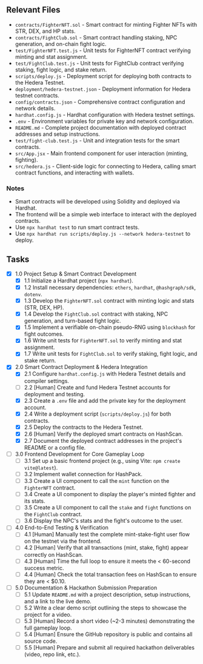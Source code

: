 ## Relevant Files

- `contracts/FighterNFT.sol` - Smart contract for minting Fighter NFTs with STR, DEX, and HP stats.
- `contracts/FightClub.sol` - Smart contract handling staking, NPC generation, and on-chain fight logic.
- `test/FighterNFT.test.js` - Unit tests for FighterNFT contract verifying minting and stat assignment.
- `test/FightClub.test.js` - Unit tests for FightClub contract verifying staking, fight logic, and stake return.
- `scripts/deploy.js` - Deployment script for deploying both contracts to the Hedera Testnet.
- `deployment/hedera-testnet.json` - Deployment information for Hedera testnet contracts.
- `config/contracts.json` - Comprehensive contract configuration and network details.
- `hardhat.config.js` - Hardhat configuration with Hedera testnet settings.
- `.env` - Environment variables for private key and network configuration.
- `README.md` - Complete project documentation with deployed contract addresses and setup instructions.
- `test/fight-club.test.js` - Unit and integration tests for the smart contracts.
- `src/App.jsx` - Main frontend component for user interaction (minting, fighting).
- `src/hedera.js` - Client-side logic for connecting to Hedera, calling smart contract functions, and interacting with wallets.

### Notes

- Smart contracts will be developed using Solidity and deployed via Hardhat.
- The frontend will be a simple web interface to interact with the deployed contracts.
- Use `npx hardhat test` to run smart contract tests.
- Use `npx hardhat run scripts/deploy.js --network hedera-testnet` to deploy.

## Tasks

- [x] 1.0 Project Setup & Smart Contract Development
  - [x] 1.1 Initialize a Hardhat project (`npx hardhat`).
  - [x] 1.2 Install necessary dependencies: `ethers`, `hardhat`, `@hashgraph/sdk`, `dotenv`.
  - [x] 1.3 Develop the `FighterNFT.sol` contract with minting logic and stats (STR, DEX, HP).
  - [x] 1.4 Develop the `FightClub.sol` contract with staking, NPC generation, and turn-based fight logic.
  - [x] 1.5 Implement a verifiable on-chain pseudo-RNG using `blockhash` for fight outcomes.
  - [x] 1.6 Write unit tests for `FighterNFT.sol` to verify minting and stat assignment.
  - [x] 1.7 Write unit tests for `FightClub.sol` to verify staking, fight logic, and stake return.
- [x] 2.0 Smart Contract Deployment & Hedera Integration
  - [x] 2.1 Configure `hardhat.config.js` with Hedera Testnet details and compiler settings.
  - [ ] 2.2 [Human] Create and fund Hedera Testnet accounts for deployment and testing.
  - [x] 2.3 Create a `.env` file and add the private key for the deployment account.
  - [x] 2.4 Write a deployment script (`scripts/deploy.js`) for both contracts.
  - [x] 2.5 Deploy the contracts to the Hedera Testnet.
  - [x] 2.6 [Human] Verify the deployed smart contracts on HashScan.
  - [x] 2.7 Document the deployed contract addresses in the project's README or a config file.
- [ ] 3.0 Frontend Development for Core Gameplay Loop
  - [ ] 3.1 Set up a basic frontend project (e.g., using Vite: `npm create vite@latest`).
  - [ ] 3.2 Implement wallet connection for HashPack.
  - [ ] 3.3 Create a UI component to call the `mint` function on the `FighterNFT` contract.
  - [ ] 3.4 Create a UI component to display the player's minted fighter and its stats.
  - [ ] 3.5 Create a UI component to call the `stake` and `fight` functions on the `FightClub` contract.
  - [ ] 3.6 Display the NPC's stats and the fight's outcome to the user.
- [ ] 4.0 End-to-End Testing & Verification
  - [ ] 4.1 [Human] Manually test the complete mint-stake-fight user flow on the testnet via the frontend.
  - [ ] 4.2 [Human] Verify that all transactions (mint, stake, fight) appear correctly on HashScan.
  - [ ] 4.3 [Human] Time the full loop to ensure it meets the < 60-second success metric.
  - [ ] 4.4 [Human] Check the total transaction fees on HashScan to ensure they are < $0.10.
- [ ] 5.0 Documentation & Hackathon Submission Preparation
  - [ ] 5.1 Update `README.md` with a project description, setup instructions, and a link to the live demo.
  - [ ] 5.2 Write a clear demo script outlining the steps to showcase the project for a video.
  - [ ] 5.3 [Human] Record a short video (~2-3 minutes) demonstrating the full gameplay loop.
  - [ ] 5.4 [Human] Ensure the GitHub repository is public and contains all source code.
  - [ ] 5.5 [Human] Prepare and submit all required hackathon deliverables (video, repo link, etc.).
